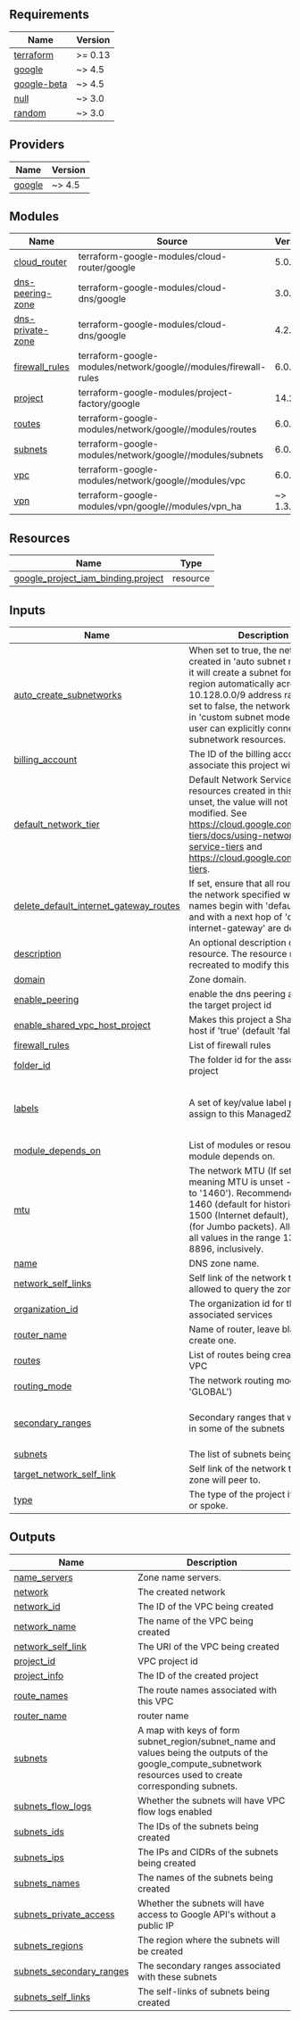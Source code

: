 <!-- BEGIN_TF_DOCS -->
## Requirements

| Name | Version |
|------|---------|
| <a name="requirement_terraform"></a> [terraform](#requirement\_terraform) | >= 0.13 |
| <a name="requirement_google"></a> [google](#requirement\_google) | ~> 4.5 |
| <a name="requirement_google-beta"></a> [google-beta](#requirement\_google-beta) | ~> 4.5 |
| <a name="requirement_null"></a> [null](#requirement\_null) | ~> 3.0 |
| <a name="requirement_random"></a> [random](#requirement\_random) | ~> 3.0 |

## Providers

| Name | Version |
|------|---------|
| <a name="provider_google"></a> [google](#provider\_google) | ~> 4.5 |

## Modules

| Name | Source | Version |
|------|--------|---------|
| <a name="module_cloud_router"></a> [cloud\_router](#module\_cloud\_router) | terraform-google-modules/cloud-router/google | 5.0.0 |
| <a name="module_dns-peering-zone"></a> [dns-peering-zone](#module\_dns-peering-zone) | terraform-google-modules/cloud-dns/google | 3.0.0 |
| <a name="module_dns-private-zone"></a> [dns-private-zone](#module\_dns-private-zone) | terraform-google-modules/cloud-dns/google | 4.2.1 |
| <a name="module_firewall_rules"></a> [firewall\_rules](#module\_firewall\_rules) | terraform-google-modules/network/google//modules/firewall-rules | 6.0.1 |
| <a name="module_project"></a> [project](#module\_project) | terraform-google-modules/project-factory/google | 14.2.0 |
| <a name="module_routes"></a> [routes](#module\_routes) | terraform-google-modules/network/google//modules/routes | 6.0.1 |
| <a name="module_subnets"></a> [subnets](#module\_subnets) | terraform-google-modules/network/google//modules/subnets | 6.0.1 |
| <a name="module_vpc"></a> [vpc](#module\_vpc) | terraform-google-modules/network/google//modules/vpc | 6.0.1 |
| <a name="module_vpn"></a> [vpn](#module\_vpn) | terraform-google-modules/vpn/google//modules/vpn_ha | ~> 1.3.0 |

## Resources

| Name | Type |
|------|------|
| [google_project_iam_binding.project](https://registry.terraform.io/providers/hashicorp/google/latest/docs/resources/project_iam_binding) | resource |

## Inputs

| Name | Description | Type | Default | Required |
|------|-------------|------|---------|:--------:|
| <a name="input_auto_create_subnetworks"></a> [auto\_create\_subnetworks](#input\_auto\_create\_subnetworks) | When set to true, the network is created in 'auto subnet mode' and it will create a subnet for each region automatically across the 10.128.0.0/9 address range. When set to false, the network is created in 'custom subnet mode' so the user can explicitly connect subnetwork resources. | `bool` | `false` | no |
| <a name="input_billing_account"></a> [billing\_account](#input\_billing\_account) | The ID of the billing account to associate this project with | `any` | n/a | yes |
| <a name="input_default_network_tier"></a> [default\_network\_tier](#input\_default\_network\_tier) | Default Network Service Tier for resources created in this project. If unset, the value will not be modified. See https://cloud.google.com/network-tiers/docs/using-network-service-tiers and https://cloud.google.com/network-tiers. | `string` | `""` | no |
| <a name="input_delete_default_internet_gateway_routes"></a> [delete\_default\_internet\_gateway\_routes](#input\_delete\_default\_internet\_gateway\_routes) | If set, ensure that all routes within the network specified whose names begin with 'default-route' and with a next hop of 'default-internet-gateway' are deleted | `bool` | `true` | no |
| <a name="input_description"></a> [description](#input\_description) | An optional description of this resource. The resource must be recreated to modify this field. | `string` | `""` | no |
| <a name="input_domain"></a> [domain](#input\_domain) | Zone domain. | `string` | `"foo.local."` | no |
| <a name="input_enable_peering"></a> [enable\_peering](#input\_enable\_peering) | enable the dns peering and provide the target project id | `bool` | `false` | no |
| <a name="input_enable_shared_vpc_host_project"></a> [enable\_shared\_vpc\_host\_project](#input\_enable\_shared\_vpc\_host\_project) | Makes this project a Shared VPC host if 'true' (default 'false') | `bool` | `true` | no |
| <a name="input_firewall_rules"></a> [firewall\_rules](#input\_firewall\_rules) | List of firewall rules | `any` | `[]` | no |
| <a name="input_folder_id"></a> [folder\_id](#input\_folder\_id) | The folder id for the associated project | `string` | `""` | no |
| <a name="input_labels"></a> [labels](#input\_labels) | A set of key/value label pairs to assign to this ManagedZone | `map(any)` | <pre>{<br>  "owner": "newacceleration",<br>  "version": "1.0"<br>}</pre> | no |
| <a name="input_module_depends_on"></a> [module\_depends\_on](#input\_module\_depends\_on) | List of modules or resources this module depends on. | `list(any)` | `[]` | no |
| <a name="input_mtu"></a> [mtu](#input\_mtu) | The network MTU (If set to 0, meaning MTU is unset - defaults to '1460'). Recommended values: 1460 (default for historic reasons), 1500 (Internet default), or 8896 (for Jumbo packets). Allowed are all values in the range 1300 to 8896, inclusively. | `number` | `0` | no |
| <a name="input_name"></a> [name](#input\_name) | DNS zone name. | `string` | `"foo-local"` | no |
| <a name="input_network_self_links"></a> [network\_self\_links](#input\_network\_self\_links) | Self link of the network that will be allowed to query the zone. | `list` | `[]` | no |
| <a name="input_organization_id"></a> [organization\_id](#input\_organization\_id) | The organization id for the associated services | `any` | n/a | yes |
| <a name="input_router_name"></a> [router\_name](#input\_router\_name) | Name of router, leave blank to create one. | `string` | `"vpn-router"` | no |
| <a name="input_routes"></a> [routes](#input\_routes) | List of routes being created in this VPC | `list(map(string))` | `[]` | no |
| <a name="input_routing_mode"></a> [routing\_mode](#input\_routing\_mode) | The network routing mode (default 'GLOBAL') | `string` | `"GLOBAL"` | no |
| <a name="input_secondary_ranges"></a> [secondary\_ranges](#input\_secondary\_ranges) | Secondary ranges that will be used in some of the subnets | `map(list(object({ range_name = string, ip_cidr_range = string })))` | `{}` | no |
| <a name="input_subnets"></a> [subnets](#input\_subnets) | The list of subnets being created | `list(map(string))` | `[]` | no |
| <a name="input_target_network_self_link"></a> [target\_network\_self\_link](#input\_target\_network\_self\_link) | Self link of the network that the zone will peer to. | `string` | `""` | no |
| <a name="input_type"></a> [type](#input\_type) | The type of the project if it is hub or spoke. | `string` | `"hub"` | no |

## Outputs

| Name | Description |
|------|-------------|
| <a name="output_name_servers"></a> [name\_servers](#output\_name\_servers) | Zone name servers. |
| <a name="output_network"></a> [network](#output\_network) | The created network |
| <a name="output_network_id"></a> [network\_id](#output\_network\_id) | The ID of the VPC being created |
| <a name="output_network_name"></a> [network\_name](#output\_network\_name) | The name of the VPC being created |
| <a name="output_network_self_link"></a> [network\_self\_link](#output\_network\_self\_link) | The URI of the VPC being created |
| <a name="output_project_id"></a> [project\_id](#output\_project\_id) | VPC project id |
| <a name="output_project_info"></a> [project\_info](#output\_project\_info) | The ID of the created project |
| <a name="output_route_names"></a> [route\_names](#output\_route\_names) | The route names associated with this VPC |
| <a name="output_router_name"></a> [router\_name](#output\_router\_name) | router name |
| <a name="output_subnets"></a> [subnets](#output\_subnets) | A map with keys of form subnet\_region/subnet\_name and values being the outputs of the google\_compute\_subnetwork resources used to create corresponding subnets. |
| <a name="output_subnets_flow_logs"></a> [subnets\_flow\_logs](#output\_subnets\_flow\_logs) | Whether the subnets will have VPC flow logs enabled |
| <a name="output_subnets_ids"></a> [subnets\_ids](#output\_subnets\_ids) | The IDs of the subnets being created |
| <a name="output_subnets_ips"></a> [subnets\_ips](#output\_subnets\_ips) | The IPs and CIDRs of the subnets being created |
| <a name="output_subnets_names"></a> [subnets\_names](#output\_subnets\_names) | The names of the subnets being created |
| <a name="output_subnets_private_access"></a> [subnets\_private\_access](#output\_subnets\_private\_access) | Whether the subnets will have access to Google API's without a public IP |
| <a name="output_subnets_regions"></a> [subnets\_regions](#output\_subnets\_regions) | The region where the subnets will be created |
| <a name="output_subnets_secondary_ranges"></a> [subnets\_secondary\_ranges](#output\_subnets\_secondary\_ranges) | The secondary ranges associated with these subnets |
| <a name="output_subnets_self_links"></a> [subnets\_self\_links](#output\_subnets\_self\_links) | The self-links of subnets being created |
<!-- END_TF_DOCS -->